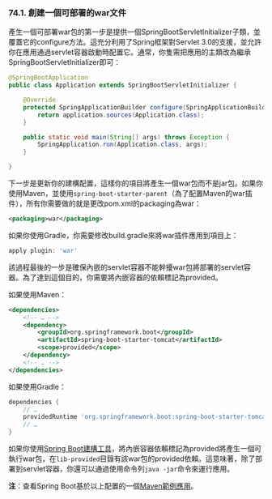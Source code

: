 ### 74.1. 創建一個可部署的war文件

產生一個可部署war包的第一步是提供一個SpringBootServletInitializer子類，並覆蓋它的configure方法。這充分利用了Spring框架對Servlet 3.0的支援，並允許你在應用通過servlet容器啟動時配置它。通常，你隻需把應用的主類改為繼承SpringBootServletInitializer即可：
```java
@SpringBootApplication
public class Application extends SpringBootServletInitializer {

    @Override
    protected SpringApplicationBuilder configure(SpringApplicationBuilder application) {
        return application.sources(Application.class);
    }

    public static void main(String[] args) throws Exception {
        SpringApplication.run(Application.class, args);
    }

}
```
下一步是更新你的建構配置，這樣你的項目將產生一個war包而不是jar包。如果你使用Maven，並使用`spring-boot-starter-parent`（為了配置Maven的war插件），所有你需要做的就是更改pom.xml的packaging為war：
```xml
<packaging>war</packaging>
```
如果你使用Gradle，你需要修改build.gradle來將war插件應用到項目上：
```gradle
apply plugin: 'war'
```
該過程最後的一步是確保內嵌的servlet容器不能幹擾war包將部署的servlet容器。為了達到這個目的，你需要將內嵌容器的依賴標記為provided。

如果使用Maven：
```xml
<dependencies>
    <!-- … -->
    <dependency>
        <groupId>org.springframework.boot</groupId>
        <artifactId>spring-boot-starter-tomcat</artifactId>
        <scope>provided</scope>
    </dependency>
    <!-- … -->
</dependencies>
```
如果使用Gradle：
```gradle
dependencies {
    // …
    providedRuntime 'org.springframework.boot:spring-boot-starter-tomcat'
    // …
}
```
如果你使用[Spring Boot建構工具](http://docs.spring.io/spring-boot/docs/current-SNAPSHOT/reference/htmlsingle/#build-tool-plugins)，將內嵌容器依賴標記為provided將產生一個可執行war包，在`lib-provided`目錄有該war包的provided依賴。這意味著，除了部署到servlet容器，你還可以通過使用命令列`java -jar`命令來運行應用。

**注**：查看Spring Boot基於以上配置的一個[Maven範例應用](http://github.com/spring-projects/spring-boot/tree/master/spring-boot-samples/spring-boot-sample-traditional/pom.xml)。

